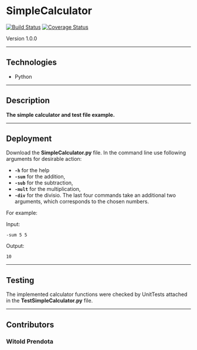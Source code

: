 # SimpleCalculator
[![Build Status](https://travis-ci.com/WPrendota/SimpleCalculator.svg?branch=master)](https://travis-ci.com/WPrendota/SimpleCalculator)
[![Coverage Status](https://coveralls.io/repos/github/WPrendota/SimpleCalculator/badge.svg?branch=master)](https://coveralls.io/github/WPrendota/SimpleCalculator?branch=master)

Version 1.0.0

--- 

## Technologies
* Python

--- 

## Description
**The simple calculator and test file example.**

--- 

## Deployment
Download the **SimpleCalculator.py** file. In the command line use following arguments for desirable action:
* **```-h```** for the help
* **```-sum```** for the addition,
* **```-sub```** for the subtraction,
* **```-mult```** for the multiplication,
* **```-div```** for the divisio.
The last four commands take an additional two arguments, which corresponds to the chosen numbers.

For example: 

Input:
```
-sum 5 5
```

Output:
```
10
```

--- 

## Testing
The implemented calculator functions were checked by UnitTests attached in the **TestSimpleCalculator.py** file.

--- 

## Contributors
### Witold Prendota
